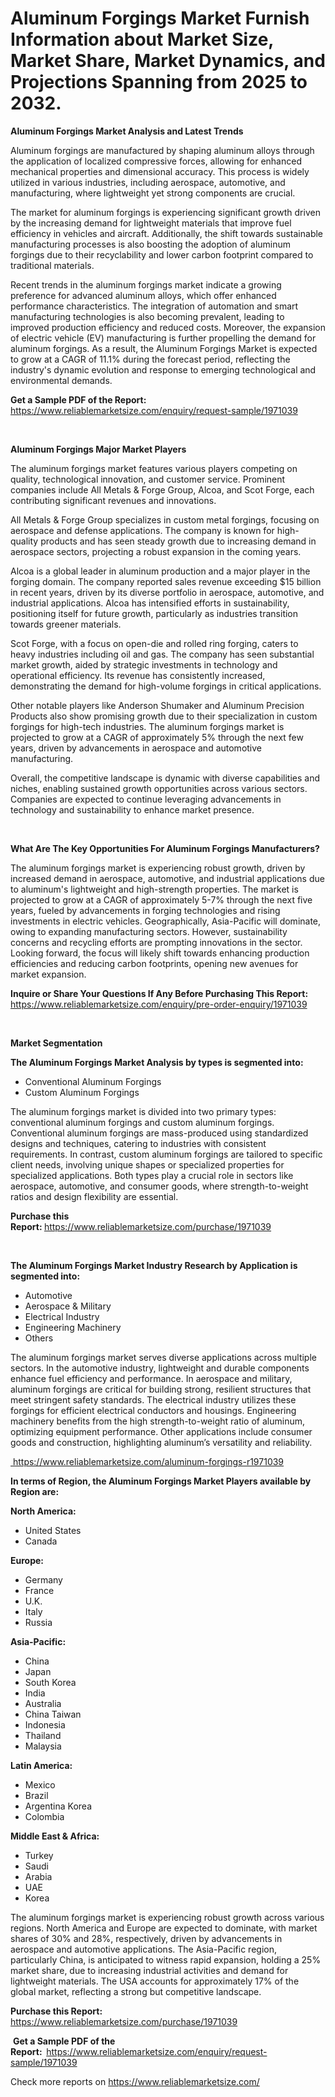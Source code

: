 <p><h1>Aluminum Forgings Market Furnish Information about Market Size, Market Share, Market Dynamics, and Projections Spanning from 2025 to 2032.</h1></p><p><strong>Aluminum Forgings Market Analysis and Latest Trends</strong></p>
<p><p>Aluminum forgings are manufactured by shaping aluminum alloys through the application of localized compressive forces, allowing for enhanced mechanical properties and dimensional accuracy. This process is widely utilized in various industries, including aerospace, automotive, and manufacturing, where lightweight yet strong components are crucial. </p><p>The market for aluminum forgings is experiencing significant growth driven by the increasing demand for lightweight materials that improve fuel efficiency in vehicles and aircraft. Additionally, the shift towards sustainable manufacturing processes is also boosting the adoption of aluminum forgings due to their recyclability and lower carbon footprint compared to traditional materials.</p><p>Recent trends in the aluminum forgings market indicate a growing preference for advanced aluminum alloys, which offer enhanced performance characteristics. The integration of automation and smart manufacturing technologies is also becoming prevalent, leading to improved production efficiency and reduced costs. Moreover, the expansion of electric vehicle (EV) manufacturing is further propelling the demand for aluminum forgings. As a result, the Aluminum Forgings Market is expected to grow at a CAGR of 11.1% during the forecast period, reflecting the industry's dynamic evolution and response to emerging technological and environmental demands.</p></p>
<p><strong>Get a Sample PDF of the Report:&nbsp;</strong> <a href="https://www.reliablemarketsize.com/enquiry/request-sample/1971039?utm_campaign=2281&utm_medium=2&utm_source=Github&utm_content=ia&utm_term=02042025&utm_id=aluminum-forgings">https://www.reliablemarketsize.com/enquiry/request-sample/1971039</a></p>
<p>&nbsp;</p>
<p><strong>Aluminum Forgings Major Market Players</strong></p>
<p><p>The aluminum forgings market features various players competing on quality, technological innovation, and customer service. Prominent companies include All Metals & Forge Group, Alcoa, and Scot Forge, each contributing significant revenues and innovations.</p><p>All Metals & Forge Group specializes in custom metal forgings, focusing on aerospace and defense applications. The company is known for high-quality products and has seen steady growth due to increasing demand in aerospace sectors, projecting a robust expansion in the coming years.</p><p>Alcoa is a global leader in aluminum production and a major player in the forging domain. The company reported sales revenue exceeding $15 billion in recent years, driven by its diverse portfolio in aerospace, automotive, and industrial applications. Alcoa has intensified efforts in sustainability, positioning itself for future growth, particularly as industries transition towards greener materials.</p><p>Scot Forge, with a focus on open-die and rolled ring forging, caters to heavy industries including oil and gas. The company has seen substantial market growth, aided by strategic investments in technology and operational efficiency. Its revenue has consistently increased, demonstrating the demand for high-volume forgings in critical applications.</p><p>Other notable players like Anderson Shumaker and Aluminum Precision Products also show promising growth due to their specialization in custom forgings for high-tech industries. The aluminum forgings market is projected to grow at a CAGR of approximately 5% through the next few years, driven by advancements in aerospace and automotive manufacturing.</p><p>Overall, the competitive landscape is dynamic with diverse capabilities and niches, enabling sustained growth opportunities across various sectors. Companies are expected to continue leveraging advancements in technology and sustainability to enhance market presence.</p></p>
<p>&nbsp;</p>
<p><strong>What Are The Key Opportunities For Aluminum Forgings Manufacturers?</strong></p>
<p><p>The aluminum forgings market is experiencing robust growth, driven by increased demand in aerospace, automotive, and industrial applications due to aluminum's lightweight and high-strength properties. The market is projected to grow at a CAGR of approximately 5-7% through the next five years, fueled by advancements in forging technologies and rising investments in electric vehicles. Geographically, Asia-Pacific will dominate, owing to expanding manufacturing sectors. However, sustainability concerns and recycling efforts are prompting innovations in the sector. Looking forward, the focus will likely shift towards enhancing production efficiencies and reducing carbon footprints, opening new avenues for market expansion.</p></p>
<p><strong>Inquire or Share Your Questions If Any Before Purchasing This Report:</strong> <a href="https://www.reliablemarketsize.com/enquiry/pre-order-enquiry/1971039?utm_campaign=2281&utm_medium=2&utm_source=Github&utm_content=ia&utm_term=02042025&utm_id=aluminum-forgings">https://www.reliablemarketsize.com/enquiry/pre-order-enquiry/1971039</a></p>
<p>&nbsp;</p>
<p><strong>Market Segmentation</strong></p>
<p><strong>The Aluminum Forgings Market Analysis by types is segmented into:</strong></p>
<p><ul><li>Conventional Aluminum Forgings</li><li>Custom Aluminum Forgings</li></ul></p>
<p><p>The aluminum forgings market is divided into two primary types: conventional aluminum forgings and custom aluminum forgings. Conventional aluminum forgings are mass-produced using standardized designs and techniques, catering to industries with consistent requirements. In contrast, custom aluminum forgings are tailored to specific client needs, involving unique shapes or specialized properties for specialized applications. Both types play a crucial role in sectors like aerospace, automotive, and consumer goods, where strength-to-weight ratios and design flexibility are essential.</p></p>
<p><strong>Purchase this Report:&nbsp;</strong><a href="https://www.reliablemarketsize.com/purchase/1971039?utm_campaign=2281&utm_medium=2&utm_source=Github&utm_content=ia&utm_term=02042025&utm_id=aluminum-forgings">https://www.reliablemarketsize.com/purchase/1971039</a></p>
<p>&nbsp;</p>
<p><strong>The Aluminum Forgings Market Industry Research by Application is segmented into:</strong></p>
<p><ul><li>Automotive</li><li>Aerospace & Military</li><li>Electrical Industry</li><li>Engineering Machinery</li><li>Others</li></ul></p>
<p><p>The aluminum forgings market serves diverse applications across multiple sectors. In the automotive industry, lightweight and durable components enhance fuel efficiency and performance. In aerospace and military, aluminum forgings are critical for building strong, resilient structures that meet stringent safety standards. The electrical industry utilizes these forgings for efficient electrical conductors and housings. Engineering machinery benefits from the high strength-to-weight ratio of aluminum, optimizing equipment performance. Other applications include consumer goods and construction, highlighting aluminum’s versatility and reliability.</p></p>
<p><a href="https://www.reliablemarketsize.com/aluminum-forgings-r1971039?utm_campaign=2281&utm_medium=2&utm_source=Github&utm_content=ia&utm_term=02042025&utm_id=aluminum-forgings">&nbsp;https://www.reliablemarketsize.com/aluminum-forgings-r1971039</a></p>
<p><strong>In terms of Region, the Aluminum Forgings Market Players available by Region are:</strong></p>
<p>
    <p> <strong> North America: </strong>
        <ul>
            <li>United States</li>
            <li>Canada</li>
        </ul>
        </p> 
    <p> <strong> Europe: </strong>
        <ul>
            <li>Germany</li>
            <li>France</li>
            <li>U.K.</li>
            <li>Italy</li>
            <li>Russia</li>
        </ul>
        </p> 
    <p> <strong> Asia-Pacific: </strong>
        <ul>
            <li>China</li>
            <li>Japan</li>
            <li>South Korea</li>
            <li>India</li>
            <li>Australia</li>
            <li>China Taiwan</li>
            <li>Indonesia</li>
            <li>Thailand</li>
            <li>Malaysia</li>
        </ul>
        </p> 
    <p> <strong> Latin America: </strong>
        <ul>
            <li>Mexico</li>
            <li>Brazil</li>
            <li>Argentina Korea</li>
            <li>Colombia</li>
        </ul>
        </p> 
    <p> <strong> Middle East & Africa: </strong>
        <ul>
            <li>Turkey</li>
            <li>Saudi</li>
            <li>Arabia</li>
            <li>UAE</li>
            <li>Korea</li>
        </ul>
    </p>
    </p>
<p><p>The aluminum forgings market is experiencing robust growth across various regions. North America and Europe are expected to dominate, with market shares of 30% and 28%, respectively, driven by advancements in aerospace and automotive applications. The Asia-Pacific region, particularly China, is anticipated to witness rapid expansion, holding a 25% market share, due to increasing industrial activities and demand for lightweight materials. The USA accounts for approximately 17% of the global market, reflecting a strong but competitive landscape.</p></p>
<p><strong>Purchase this Report: </strong><a href="https://www.reliablemarketsize.com/purchase/1971039?utm_campaign=2281&utm_medium=2&utm_source=Github&utm_content=ia&utm_term=02042025&utm_id=aluminum-forgings">https://www.reliablemarketsize.com/purchase/1971039</a></p>
<p>&nbsp;<strong>Get a Sample PDF of the Report:&nbsp;&nbsp;</strong><a href="https://www.reliablemarketsize.com/enquiry/request-sample/1971039?utm_campaign=2281&utm_medium=2&utm_source=Github&utm_content=ia&utm_term=02042025&utm_id=aluminum-forgings">https://www.reliablemarketsize.com/enquiry/request-sample/1971039</a></p>
<p><strong></strong></p>
<p>Check more reports on <a href="https://www.reliablemarketsize.com/?utm_campaign=2281&utm_medium=2&utm_source=Github&utm_content=ia&utm_term=02042025&utm_id=aluminum-forgings">https://www.reliablemarketsize.com/</a></p>